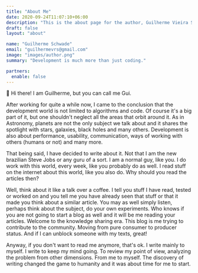 ```yaml
---
title: "About Me"
date: 2020-09-24T11:07:10+06:00
description: "This is the about page for the author, Guilherme Vieira Schwade"
draft: false
layout: "about"

name: "Guilherme Schwade"
email: "guilhermevrs@gmail.com"
image: "images/author.png"
summary: "Development is much more than just coding."

partners:
  enable: false
---
```


👋 Hi there! I am Guilherme, but you can call me Gui.

After working for quite a while now, I came to the conclusion that the development world is not limited to algorithms and code. Of course it's a big part of it, but one shouldn't neglect all the areas that orbit around it. As in Astronomy, planets are not the only subject we talk about and it shares the spotlight with stars, galaxies, black holes and many others. Development is also about performance, usability, communication, ways of working with others (humans or not) and many more.

That being said, I have decided to write about it. Not that I am the new brazilian Steve Jobs or any guru of a sort. I am a normal guy, like you. I do work with this world, every week, like you probably do as well. I read stuff on the internet about this world, like you also do. Why should you read the articles then?

Well, think about it like a talk over a coffee. I tell you stuff I have read, tested or worked on and you tell me you have already seen that stuff or that it made you think about a similar article. You may as well simply listen, perhaps think about the subject, do your own experiments. Who knows if you are not going to start a blog as well and it will be me reading your articles. Welcome to the knowledge sharing era. This blog is me trying to contribute to the community. Moving from pure consumer to producer status. And if I can unblock someone with my texts, great!

Anyway, if you don't want to read me anymore, that's ok. I write mainly to myself. I write to keep my mind going. To review my point of view, analyzing the problem from other dimensions. From me to myself. The discovery of writing changed the game to humanity and it was about time for me to start.
